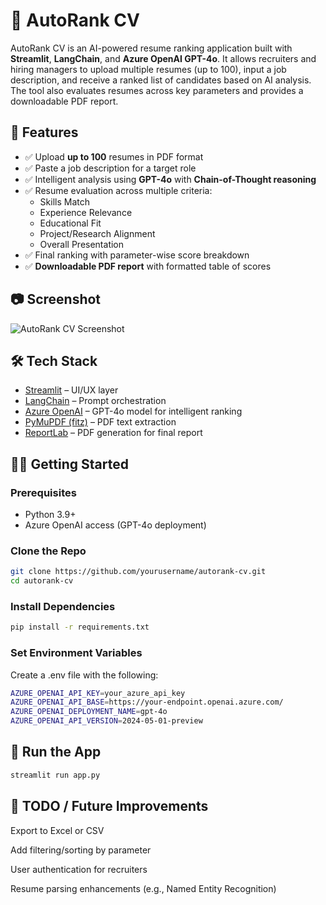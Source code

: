 # 📄 AutoRank CV

AutoRank CV is an AI-powered resume ranking application built with **Streamlit**, **LangChain**, and **Azure OpenAI GPT-4o**. It allows recruiters and hiring managers to upload multiple resumes (up to 100), input a job description, and receive a ranked list of candidates based on AI analysis. The tool also evaluates resumes across key parameters and provides a downloadable PDF report.


## 🚀 Features

- ✅ Upload **up to 100** resumes in PDF format
- ✅ Paste a job description for a target role
- ✅ Intelligent analysis using **GPT-4o** with **Chain-of-Thought reasoning**
- ✅ Resume evaluation across multiple criteria:
  - Skills Match
  - Experience Relevance
  - Educational Fit
  - Project/Research Alignment
  - Overall Presentation
- ✅ Final ranking with parameter-wise score breakdown
- ✅ **Downloadable PDF report** with formatted table of scores


## 📷 Screenshot

![AutoRank CV Screenshot](docs/screenshot.png) <!-- Add your own screenshot -->


## 🛠️ Tech Stack

- [Streamlit](https://streamlit.io/) – UI/UX layer
- [LangChain](https://www.langchain.com/) – Prompt orchestration
- [Azure OpenAI](https://learn.microsoft.com/en-us/azure/cognitive-services/openai/) – GPT-4o model for intelligent ranking
- [PyMuPDF (fitz)](https://pymupdf.readthedocs.io/) – PDF text extraction
- [ReportLab](https://www.reportlab.com/) – PDF generation for final report


## 🧑‍💻 Getting Started

### Prerequisites

- Python 3.9+
- Azure OpenAI access (GPT-4o deployment)

### Clone the Repo

```bash
git clone https://github.com/yourusername/autorank-cv.git
cd autorank-cv
```

### Install Dependencies

```bash
pip install -r requirements.txt
```

### Set Environment Variables
Create a .env file with the following:
```bash
AZURE_OPENAI_API_KEY=your_azure_api_key
AZURE_OPENAI_API_BASE=https://your-endpoint.openai.azure.com/
AZURE_OPENAI_DEPLOYMENT_NAME=gpt-4o
AZURE_OPENAI_API_VERSION=2024-05-01-preview
```

## 🧪 Run the App

```bash
streamlit run app.py
```

## 📌 TODO / Future Improvements

Export to Excel or CSV

Add filtering/sorting by parameter

User authentication for recruiters

Resume parsing enhancements (e.g., Named Entity Recognition)




